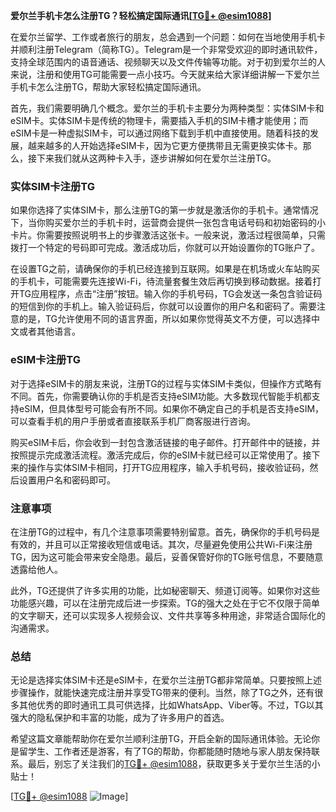 **爱尔兰手机卡怎么注册TG？轻松搞定国际通讯[[TG💪+ @esim1088](https://t.me/s/esim1088)]**

在爱尔兰留学、工作或者旅行的朋友，总会遇到一个问题：如何在当地使用手机卡并顺利注册Telegram（简称TG）。Telegram是一个非常受欢迎的即时通讯软件，支持全球范围内的语音通话、视频聊天以及文件传输等功能。对于初到爱尔兰的人来说，注册和使用TG可能需要一点小技巧。今天就来给大家详细讲解一下爱尔兰手机卡怎么注册TG，帮助大家轻松搞定国际通讯。

首先，我们需要明确几个概念。爱尔兰的手机卡主要分为两种类型：实体SIM卡和eSIM卡。实体SIM卡是传统的物理卡，需要插入手机的SIM卡槽才能使用；而eSIM卡是一种虚拟SIM卡，可以通过网络下载到手机中直接使用。随着科技的发展，越来越多的人开始选择eSIM卡，因为它更方便携带且无需更换实体卡。那么，接下来我们就从这两种卡入手，逐步讲解如何在爱尔兰注册TG。

### 实体SIM卡注册TG

如果你选择了实体SIM卡，那么注册TG的第一步就是激活你的手机卡。通常情况下，当你购买爱尔兰的手机卡时，运营商会提供一张包含电话号码和初始密码的小卡片。你需要按照说明书上的步骤激活这张卡。一般来说，激活过程很简单，只需拨打一个特定的号码即可完成。激活成功后，你就可以开始设置你的TG账户了。

在设置TG之前，请确保你的手机已经连接到互联网。如果是在机场或火车站购买的手机卡，可能需要先连接Wi-Fi，待流量套餐生效后再切换到移动数据。接着打开TG应用程序，点击“注册”按钮。输入你的手机号码，TG会发送一条包含验证码的短信到你的手机上。输入验证码后，你就可以设置你的用户名和密码了。需要注意的是，TG允许使用不同的语言界面，所以如果你觉得英文不方便，可以选择中文或者其他语言。

### eSIM卡注册TG

对于选择eSIM卡的朋友来说，注册TG的过程与实体SIM卡类似，但操作方式略有不同。首先，你需要确认你的手机是否支持eSIM功能。大多数现代智能手机都支持eSIM，但具体型号可能会有所不同。如果你不确定自己的手机是否支持eSIM，可以查看手机的用户手册或者直接联系手机厂商客服进行咨询。

购买eSIM卡后，你会收到一封包含激活链接的电子邮件。打开邮件中的链接，并按照提示完成激活流程。激活完成后，你的eSIM卡就已经可以正常使用了。接下来的操作与实体SIM卡相同，打开TG应用程序，输入手机号码，接收验证码，然后设置用户名和密码即可。

### 注意事项

在注册TG的过程中，有几个注意事项需要特别留意。首先，确保你的手机号码是有效的，并且可以正常接收短信或电话。其次，尽量避免使用公共Wi-Fi来注册TG，因为这可能会带来安全隐患。最后，妥善保管好你的TG账号信息，不要随意透露给他人。

此外，TG还提供了许多实用的功能，比如秘密聊天、频道订阅等。如果你对这些功能感兴趣，可以在注册完成后进一步探索。TG的强大之处在于它不仅限于简单的文字聊天，还可以实现多人视频会议、文件共享等多种用途，非常适合国际化的沟通需求。

### 总结

无论是选择实体SIM卡还是eSIM卡，在爱尔兰注册TG都非常简单。只要按照上述步骤操作，就能快速完成注册并享受TG带来的便利。当然，除了TG之外，还有很多其他优秀的即时通讯工具可供选择，比如WhatsApp、Viber等。不过，TG以其强大的隐私保护和丰富的功能，成为了许多用户的首选。

希望这篇文章能帮助你在爱尔兰顺利注册TG，开启全新的国际通讯体验。无论你是留学生、工作者还是游客，有了TG的帮助，你都能随时随地与家人朋友保持联系。最后，别忘了关注我们的[TG💪+ @esim1088](https://t.me/s/esim1088)，获取更多关于爱尔兰生活的小贴士！

[[TG💪+ @esim1088](https://t.me/s/esim1088) ![Image](https://i.postimg.cc/4NQfJmqS/Snipaste-2025-05-13-00-14-12.png)]